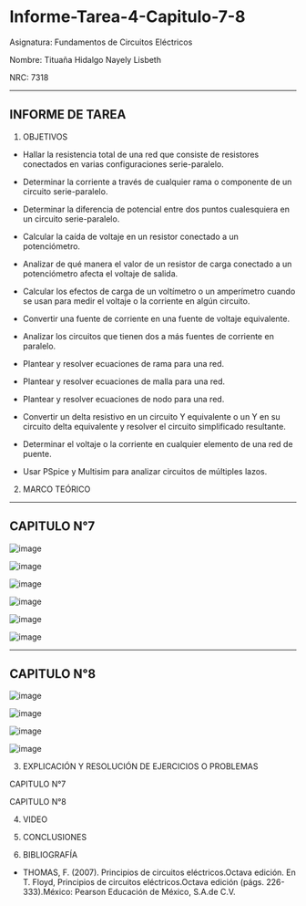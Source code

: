 # Informe-Tarea-4-Capitulo-7-8

Asignatura: Fundamentos de Circuitos Eléctricos 

Nombre: Tituaña Hidalgo Nayely Lisbeth

NRC: 7318

--------------------------------------------------------------------------
INFORME DE TAREA 
--------------------------------------------------------------------------

1. OBJETIVOS

* Hallar la resistencia total de una red que consiste de resistores conectados en varias configuraciones serie-paralelo.

* Determinar la corriente a través de cualquier rama o componente de un circuito serie-paralelo.

* Determinar la diferencia de potencial entre dos puntos cualesquiera en un circuito serie-paralelo.

* Calcular la caída de voltaje en un resistor conectado a un potenciómetro.

* Analizar de qué manera el valor de un resistor de carga conectado a un potenciómetro afecta el voltaje de salida.

* Calcular los efectos de carga de un voltímetro o un amperímetro cuando se usan para medir el voltaje o la corriente en algún circuito.

* Convertir una fuente de corriente en una fuente de voltaje equivalente.

* Analizar los circuitos que tienen dos a más fuentes de corriente en paralelo.

* Plantear y resolver ecuaciones de rama para una red.

* Plantear y resolver ecuaciones de malla para una red.

* Plantear y resolver ecuaciones de nodo para una red.

* Convertir un delta resistivo en un circuito Y equivalente o un Y en su circuito delta equivalente y resolver el circuito simplificado resultante.

* Determinar el voltaje o la corriente en cualquier elemento de una red de puente.

* Usar PSpice y Multisim para analizar circuitos de múltiples lazos.

2. MARCO TEÓRICO

----------------------------------------------------------------------------------------------------------------
CAPITULO N°7
----------------------------------------------------------------------------------------------------------------

![image](https://user-images.githubusercontent.com/105722861/176578594-127aa469-33f0-4607-b4d8-b5b7c57d2c65.png)

![image](https://user-images.githubusercontent.com/105722861/176578659-358e3868-3877-4542-87c5-35de3f442ae1.png)

![image](https://user-images.githubusercontent.com/105722861/176578732-1a6d2ce6-74ea-42b5-a90b-0383786b816d.png)

![image](https://user-images.githubusercontent.com/105722861/176578809-61632df6-fb0f-4301-a8da-fe70830ae3e0.png)

![image](https://user-images.githubusercontent.com/105722861/176578906-11a68894-baff-423f-803e-65312242309e.png)

![image](https://user-images.githubusercontent.com/105722861/176578993-efc35572-a692-4512-8e2a-33d1e7e16037.png)

----------------------------------------------------------------------------------------------------------------
CAPITULO N°8
----------------------------------------------------------------------------------------------------------------

![image](https://user-images.githubusercontent.com/105722861/176585979-bb9365da-7c76-4014-b56c-dc42a73854b5.png)

![image](https://user-images.githubusercontent.com/105722861/176590827-1cf6c407-55d6-41b8-8170-e6befba788cf.png)

![image](https://user-images.githubusercontent.com/105722861/176597249-d8e3004a-001b-480e-842d-528be5b5d47b.png)

![image](https://user-images.githubusercontent.com/105722861/176602059-a791ae8b-e53f-4e50-a343-835669229afa.png)


3. EXPLICACIÓN Y RESOLUCIÓN DE EJERCICIOS O PROBLEMAS 

CAPITULO N°7

CAPITULO N°8

4. VIDEO

5. CONCLUSIONES

6. BIBLIOGRAFÍA

* THOMAS, F. (2007). Principios de circuitos eléctricos.Octava edición. En T. Floyd, Principios de circuitos eléctricos.Octava edición (págs. 226-333).México: Pearson Educación de México, S.A.de C.V.
